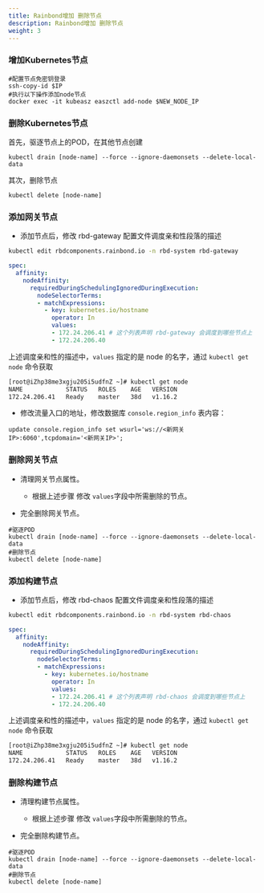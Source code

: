 ```yaml
---
title: Rainbond增加 删除节点
description: Rainbond增加 删除节点
weight: 3
---
```

### 增加Kubernetes节点

```shell
#配置节点免密钥登录
ssh-copy-id $IP
#执行以下操作添加node节点
docker exec -it kubeasz easzctl add-node $NEW_NODE_IP
```

### 删除Kubernetes节点

首先，驱逐节点上的POD，在其他节点创建

```shell
kubectl drain [node-name] --force --ignore-daemonsets --delete-local-data 
```

其次，删除节点

```shell
kubectl delete [node-name]
```

### 添加网关节点

* 添加节点后，修改 rbd-gateway 配置文件调度亲和性段落的描述

```bash
kubectl edit rbdcomponents.rainbond.io -n rbd-system rbd-gateway
```

```yaml
spec:
  affinity:
    nodeAffinity:
      requiredDuringSchedulingIgnoredDuringExecution:
        nodeSelectorTerms:
        - matchExpressions:
          - key: kubernetes.io/hostname
            operator: In
            values:
            - 172.24.206.41 # 这个列表声明 rbd-gateway 会调度到哪些节点上
            - 172.24.206.40 
```

上述调度亲和性的描述中，`values` 指定的是 node 的名字，通过 `kubectl get node` 命令获取

```bash
[root@iZhp38me3xgju205i5udfnZ ~]# kubectl get node
NAME            STATUS   ROLES    AGE   VERSION
172.24.206.41   Ready    master   38d   v1.16.2
```
* 修改流量入口的地址，修改数据库 `console.region_info` 表内容：

```shell
update console.region_info set wsurl='ws://<新网关IP>:6060',tcpdomain='<新网关IP>';
```

### 删除网关节点

* 清理网关节点属性。
  * 根据上述步骤 修改 `values`字段中所需删除的节点。

* 完全删除网关节点。

```shell
#驱逐POD
kubectl drain [node-name] --force --ignore-daemonsets --delete-local-data 
#删除节点
kubectl delete [node-name]
```

###  添加构建节点

* 添加节点后，修改 rbd-chaos 配置文件调度亲和性段落的描述

```bash
kubectl edit rbdcomponents.rainbond.io -n rbd-system rbd-chaos
```

```yaml
spec:
  affinity:
    nodeAffinity:
      requiredDuringSchedulingIgnoredDuringExecution:
        nodeSelectorTerms:
        - matchExpressions:
          - key: kubernetes.io/hostname
            operator: In
            values:
            - 172.24.206.41 # 这个列表声明 rbd-chaos 会调度到哪些节点上
            - 172.24.206.40 
```

上述调度亲和性的描述中，`values` 指定的是 node 的名字，通过 `kubectl get node` 命令获取

```bash
[root@iZhp38me3xgju205i5udfnZ ~]# kubectl get node
NAME            STATUS   ROLES    AGE   VERSION
172.24.206.41   Ready    master   38d   v1.16.2
```

###  删除构建节点

* 清理构建节点属性。
  * 根据上述步骤 修改 `values`字段中所需删除的节点。

* 完全删除构建节点。

```shell
#驱逐POD
kubectl drain [node-name] --force --ignore-daemonsets --delete-local-data 
#删除节点
kubectl delete [node-name]
```

